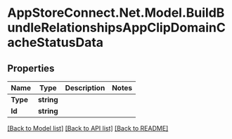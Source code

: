 # AppStoreConnect.Net.Model.BuildBundleRelationshipsAppClipDomainCacheStatusData

## Properties

Name | Type | Description | Notes
------------ | ------------- | ------------- | -------------
**Type** | **string** |  | 
**Id** | **string** |  | 

[[Back to Model list]](../README.md#documentation-for-models) [[Back to API list]](../README.md#documentation-for-api-endpoints) [[Back to README]](../README.md)

